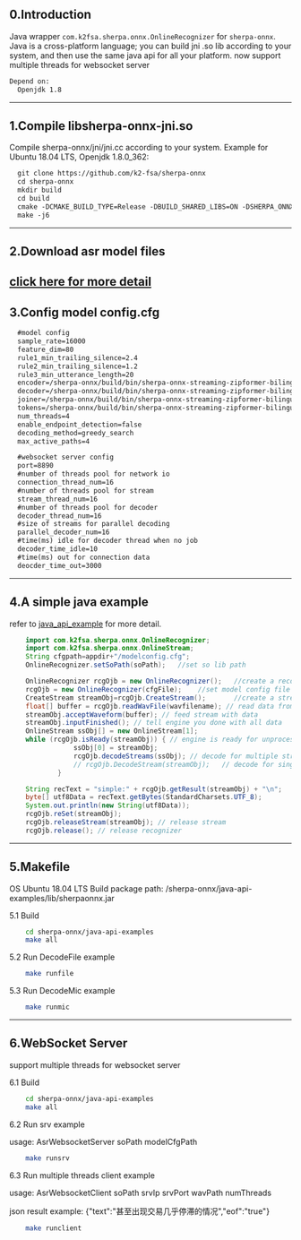 0.Introduction
--------------

Java wrapper `com.k2fsa.sherpa.onnx.OnlineRecognizer` for `sherpa-onnx`. Java is a cross-platform language; you can build jni .so lib according to your system, and then use the same java api for all your platform.
now support multiple threads for websocket server

```xml
Depend on:
  Openjdk 1.8
```

---

1.Compile libsherpa-onnx-jni.so
-------------------------------

Compile sherpa-onnx/jni/jni.cc according to your system.
Example for Ubuntu 18.04 LTS, Openjdk 1.8.0_362:

```xml
  git clone https://github.com/k2-fsa/sherpa-onnx
  cd sherpa-onnx
  mkdir build
  cd build
  cmake -DCMAKE_BUILD_TYPE=Release -DBUILD_SHARED_LIBS=ON -DSHERPA_ONNX_ENABLE_JNI=ON ..
  make -j6
```

---

2.Download asr model files
--------------------------

[click here for more detail](https://k2-fsa.github.io/sherpa/onnx/pretrained_models/index.html)
--------------------------

3.Config model config.cfg
-------------------------

```xml
  #model config 
  sample_rate=16000 
  feature_dim=80
  rule1_min_trailing_silence=2.4
  rule2_min_trailing_silence=1.2
  rule3_min_utterance_length=20
  encoder=/sherpa-onnx/build/bin/sherpa-onnx-streaming-zipformer-bilingual-zh-en-2023-02-20/encoder-epoch-99-avg-1.onnx
  decoder=/sherpa-onnx/build/bin/sherpa-onnx-streaming-zipformer-bilingual-zh-en-2023-02-20/decoder-epoch-99-avg-1.onnx
  joiner=/sherpa-onnx/build/bin/sherpa-onnx-streaming-zipformer-bilingual-zh-en-2023-02-20/joiner-epoch-99-avg-1.onnx
  tokens=/sherpa-onnx/build/bin/sherpa-onnx-streaming-zipformer-bilingual-zh-en-2023-02-20/tokens.txt
  num_threads=4
  enable_endpoint_detection=false
  decoding_method=greedy_search
  max_active_paths=4

  #websocket server config
  port=8890
  #number of threads pool for network io
  connection_thread_num=16 
  #number of threads pool for stream
  stream_thread_num=16 
  #number of threads pool for decoder 
  decoder_thread_num=16 
  #size of streams for parallel decoding
  parallel_decoder_num=16
  #time(ms) idle for decoder thread when no job
  decoder_time_idle=10
  #time(ms) out for connection data
  deocder_time_out=3000
```

---

4.A simple java example
-----------------------

refer to [java_api_example](https://github.com/k2-fsa/sherpa-onnx/blob/master/java-api-examples/src/DecodeFile.java) for more detail.

```java
    import com.k2fsa.sherpa.onnx.OnlineRecognizer;
    import com.k2fsa.sherpa.onnx.OnlineStream;
    String cfgpath=appdir+"/modelconfig.cfg";
    OnlineRecognizer.setSoPath(soPath);   //set so lib path

    OnlineRecognizer rcgOjb = new OnlineRecognizer();   //create a recognizer
    rcgOjb = new OnlineRecognizer(cfgFile);    //set model config file 
    CreateStream streamObj=rcgOjb.CreateStream();       //create a stream for read wav data
    float[] buffer = rcgOjb.readWavFile(wavfilename); // read data from file
    streamObj.acceptWaveform(buffer); // feed stream with data
    streamObj.inputFinished(); // tell engine you done with all data
    OnlineStream ssObj[] = new OnlineStream[1];
    while (rcgOjb.isReady(streamObj)) { // engine is ready for unprocessed data
                ssObj[0] = streamObj;
                rcgOjb.decodeStreams(ssObj); // decode for multiple stream
                // rcgOjb.DecodeStream(streamObj);   // decode for single stream
            }

    String recText = "simple:" + rcgOjb.getResult(streamObj) + "\n";
    byte[] utf8Data = recText.getBytes(StandardCharsets.UTF_8);
    System.out.println(new String(utf8Data));
    rcgOjb.reSet(streamObj);
    rcgOjb.releaseStream(streamObj); // release stream
    rcgOjb.release(); // release recognizer
```

---

5.Makefile
----------

OS Ubuntu 18.04 LTS
Build package path: /sherpa-onnx/java-api-examples/lib/sherpaonnx.jar

5.1 Build

```bash
    cd sherpa-onnx/java-api-examples
    make all
```

5.2 Run DecodeFile example

```bash
    make runfile
```

5.3 Run DecodeMic example

```bash
    make runmic
```

---

6.WebSocket Server
----------

support multiple threads for websocket server

6.1 Build

```bash
    cd sherpa-onnx/java-api-examples
    make all
```

6.2 Run srv example

usage: AsrWebsocketServer soPath modelCfgPath

```bash
    make runsrv
```

6.3 Run multiple threads client example

usage: AsrWebsocketClient soPath srvIp srvPort wavPath numThreads

json result example: {"text":"甚至出现交易几乎停滞的情况","eof":"true"}

```bash
    make runclient
```

